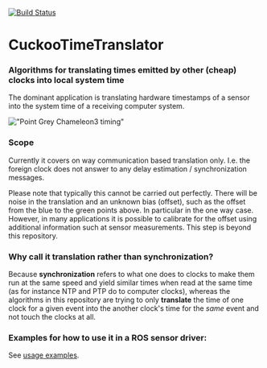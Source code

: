[![Build Status](https://jenkins.asl.ethz.ch/buildStatus/icon?job=cuckoo_time_translator)](https://jenkins.asl.ethz.ch/job/cuckoo_time_translator/)

# CuckooTimeTranslator
### Algorithms for translating times emitted by other (cheap) clocks into local system time
The dominant application is translating hardware timestamps of a sensor into the system time of a receiving computer system.

!["Point Grey Chameleon3 timing"](https://github.com/ethz-asl/cuckoo_time_translator/wiki/images/chameleon10kHz-with-legend.png "Point Grey Chameleon3 timing")


### Scope
Currently it covers on way communication based translation only.
I.e. the foreign clock does not answer to any delay estimation / synchronization messages.

Please note that typically this cannot be carried out perfectly.
There will be noise in the translation and an unknown bias (offset), such as the offset from the blue to the green points above.
In particular in the one way case.
However, in many applications it is possible to calibrate for the offset using additional information such at sensor measurements.
This step is beyond this repository.

### Why call it translation rather than synchronization? 
Because **synchronization** refers to what one does to clocks to make them run at the same speed and yield similar times when read at the same time (as for instance NTP and PTP do to computer clocks), whereas the algorithms in this repository are trying to only **translate** the time of one clock for a given event into the another clock's time for the *same* event and not touch the clocks at all.


### Examples for how to use it in a ROS sensor driver:
See [usage examples](https://github.com/ethz-asl/cuckoo_time_translator/wiki#usage-examples-ros-sensor-drivers).
